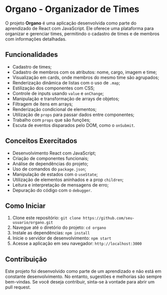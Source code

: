 # Organo - Organizador de Times

O projeto **Organo** é uma aplicação desenvolvida como parte do aprendizado de React com JavaScript. Ele oferece uma plataforma para organizar e gerenciar times, permitindo o cadastro de times e de membros com informações detalhadas.

## Funcionalidades

- Cadastro de times;
- Cadastro de membros com os atributos: nome, cargo, imagem e time;
- Visualização em cards, onde membros do mesmo time são agrupados;
- Renderização dinâmica de listas com o uso de `.map`;
- Estilização dos componentes com CSS;
- Controle de inputs usando `value` e `onChange`;
- Manipulação e transformação de arrays de objetos;
- Filtragem de itens em arrays;
- Renderização condicional de elementos;
- Utilização de `props` para passar dados entre componentes;
- Trabalho com `props` que são funções;
- Escuta de eventos disparados pelo DOM, como o `onSubmit`.

## Conceitos Exercitados

- Desenvolvimento React com JavaScript;
- Criação de componentes funcionais;
- Análise de dependências do projeto;
- Uso de comandos do `package.json`;
- Manipulação de estados com o `useState`;
- Utilização de elementos aninhados e a prop `children`;
- Leitura e interpretação de mensagens de erro;
- Depuração do código com o `debugger`.

## Como Iniciar

1. Clone este repositório: `git clone https://github.com/seu-usuario/organo.git`
2. Navegue até o diretório do projeto: `cd organo`
3. Instale as dependências: `npm install`
4. Inicie o servidor de desenvolvimento: `npm start`
5. Acesse a aplicação em seu navegador: `http://localhost:3000`

## Contribuição

Este projeto foi desenvolvido como parte de um aprendizado e não está em constante desenvolvimento. No entanto, sugestões e melhorias são sempre bem-vindas. Se você deseja contribuir, sinta-se à vontade para abrir um pull request.
